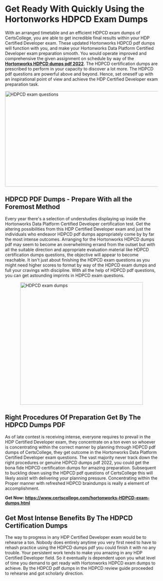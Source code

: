 <h1><strong>Get Ready With Quickly Using the Hortonworks HDPCD Exam Dumps&nbsp;</strong></h1>
<p><span style="font-weight: 400;">With an arranged timetable and an efficient  HDPCD exam dumps of CertsCollege, you are able to get incredible final results within your HDP Certified Developer exam. These updated Hortonworks HDPCD pdf dumps will function with you, and make your Hortonworks Data Platform Certified Developer exam preparation smooth. You would operate improved and comprehensive the given assignment on schedule by way of the <strong><a href="https://www.certscollege.com/hortonworks-HDPCD-exam-dumps.html">Hortonworks HDPCD dumps pdf 2022</a></strong>. The HDPCD certification dumps are prescribed to perform in your capacity to discover a lot more. The  HDPCD pdf questions are powerful above and beyond. Hence, set oneself up with an inspirational point of view and achieve the HDP Certified Developer exam preparation task.&nbsp;</span></p>
<p><span style="font-weight: 400;"><img style="display: block; margin-left: auto; margin-right: auto;" src="https://i.ibb.co/CPDK3ps/Yellow-and-Blue-Initiative-Blog-Banner.png" alt="HDPCD exam questions" width="559" height="315" /></span></p>
<h2><strong>HDPCD PDF Dumps - Prepare With all the Foremost Method</strong></h2>
<p><span style="font-weight: 400;">Every year there's a selection of understudies displaying up inside the Hortonworks Data Platform Certified Developer certification test. Get the altering possibilities from this HDP Certified Developer exam and just the individuals who endeavor HDPCD pdf dumps appropriately come by by far the most intense outcomes. Arranging for the Hortonworks HDPCD dumps pdf may seem to become an overwhelming errand from the outset but with all the suitable direction and appropriate evaluation material like HDPCD certification dumps questions, the objective will appear to become reachable. It isn't just about finishing the HDPCD exam questions as you might need higher scores to format by way of the HDPCD exam dumps and full your cravings with discipline. With all the help of HDPCD pdf questions, you can get astounding imprints in HDPCD exam questions.</span></p>
<p><span style="font-weight: 400;"><a href="https://tinyurl.com/y7v4xk8q"><img style="display: block; margin-left: auto; margin-right: auto;" src="https://i.ibb.co/9tMrhdY/Teacher-Appreciation-Invitation.png" alt="HDPCD exam dumps " width="404" height="404" /></a></span></p>
<h2><strong>Right Procedures Of Preparation Get By The HDPCD Dumps PDF</strong></h2>
<p><span style="font-weight: 400;">As of late contest is receiving intense, everyone requires to prevail in the HDP Certified Developer exam, they concentrate on a ton even so whoever is concentrating within the correct manner by planning through HDPCD pdf dumps of CertsCollege, they get outcome in the Hortonworks Data Platform Certified Developer exam questions. The vast majority never track down the right procedures or genuine HDPCD dumps pdf 2022, you could get the bona fide HDPCD certification dumps for amazing preparation. Subsequent to buckling down using the  HDPCD pdf questions of CertsCollege this will likely assist with delivering your planning pressure. Concentrating within the Proper manner with refreshed HDPCD braindumps is really a element of accomplishment.</span></p>
<p><span style="font-weight: 400;"><strong>Get Now: <a href="https://www.certscollege.com/hortonworks-HDPCD-exam-dumps.html">https://www.certscollege.com/hortonworks-HDPCD-exam-dumps.html</a></strong></span></p>
<h2><strong>Get Most Intense Benefits By The HDPCD Certification Dumps</strong></h2>
<p><span style="font-weight: 400;">The way to progress in any HDP Certified Developer exam would be to rehearse a ton. Nobody does entirely anytime you very first need to have to rehash practice using the HDPCD dumps pdf you could finish it with no any trouble. Your persistent work tends to make you amazing in any HDP Certified Developer field. So it eventually is dependent upon you what level of time you demand to get ready with Hortonworks HDPCD exam dumps to achieve. By the HDPCD pdf dumps in the HDPCD review guide proceeded to rehearse and got scholarly direction.</span></p>
